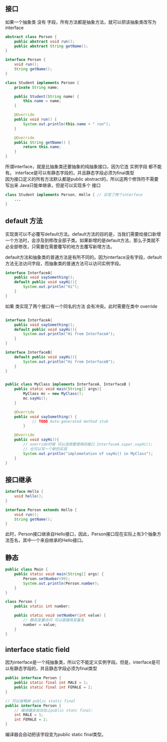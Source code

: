 ## 接口

如果一个抽象类 没有 字段，所有方法都是抽象方法，就可以把该抽象类改写为 interface

```java
abstract class Person {
    public abstract void run();
    public abstract String getName();
}

interface Person {
    void run();
    String getName();
}

class Student implements Person {
    private String name;

    public Student(String name) {
        this.name = name;
    }

    @Override
    public void run() {
        System.out.println(this.name + " run");
    }

    @Override
    public String getName() {
        return this.name;
    }
}
```

所谓interface，就是比抽象类还要抽象的纯抽象接口，因为它连 实例字段 都不能有。
interface是可以有静态字段的，并且静态字段必须为final类型\
因为接口定义的所有方法默认都是public abstract的，所以这两个修饰符不需要写出来
Java只能单继承，但是可以实现多个 接口

```java
class Student implements Person, Hello { // 实现了两个interface
    ...
}
```

## default 方法

实现类可以不必覆写default方法。default方法的目的是，当我们需要给接口新增一个方法时，会涉及到修改全部子类。如果新增的是default方法，那么子类就不必全部修改，只需要在需要覆写的地方去覆写新增方法。

default方法和抽象类的普通方法是有所不同的。因为interface没有字段，default方法无法访问字段，而抽象类的普通方法可以访问实例字段。

```java
interface InterfaceA{
    public void saySomething();
    default public void sayHi(){
        System.out.println("Hi");
    }
}
```

如果 类实现了两个接口有一个同名的方法 会有冲突。此时需要在类中 override

```java

interface InterfaceA{
    public void saySomething();
    default public void sayHi(){
        System.out.println("Hi from InterfaceA");
    }
}

interface InterfaceB{
    default public void sayHi(){
        System.out.println("Hi from InterfaceB");
    }
}


public class MyClass implements InterfaceA, InterfaceB {
    public static void main(String[] args){
        MyClass mc = new MyClass();
        mc.sayHi();
    }

    @Override
    public void saySomething() {
            // TODO Auto-generated method stub
        }

    @Override
    public void sayHi(){
        // override时候 可以选择要使用的接口 InterfaceA.super.sayHi();
        // 也可以写一个新的实现
        System.out.println("implemetation of sayHi() in MyClass");
    }
}
```

## 接口继承

```java
interface Hello {
    void hello();
}

interface Person extends Hello {
    void run();
    String getName();
}
```

此时，Person接口继承自Hello接口，因此，Person接口现在实际上有3个抽象方法签名，其中一个来自继承的Hello接口。

## 静态

```java
public class Main {
    public static void main(String[] args) {
        Person.setNumber(99);
        System.out.println(Person.number);
    }
}

class Person {
    public static int number;

    public static void setNumber(int value) {
        // 静态变量访问 可以直接用变量名
        number = value;
    }
}

```

## interface static field

因为interface是一个纯抽象类，所以它不能定义实例字段。但是，interface是可以有静态字段的，并且静态字段必须为final类型

```java
public interface Person {
    public static final int MALE = 1;
    public static final int FEMALE = 2;
}

// 可以省略掉 public static final
public interface Person {
    // 编译器会自动加上public statc final:
    int MALE = 1;
    int FEMALE = 2;
}
```

编译器会自动把该字段变为public static final类型。